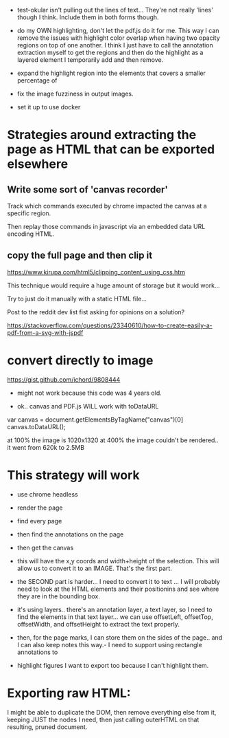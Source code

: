 - test-okular isn't pulling out the lines of text... They're not really 'lines'
  though I think.  Include them in both forms though.

- do my OWN highlighting, don't let the pdf.js do it for me.  This way I can
  remove the issues with highlight color overlap when having two opacity regions
  on top of one another.  I think I just have to call the annotation extraction
  myself to get the regions and then do the highlight as a layered element I
  temporarily add and then remove.


- expand the highlight region into the elements that covers a smaller percentage of

- fix the image fuzziness in output images.

- set it up to use docker

# Strategies around extracting the page as HTML that can be exported elsewhere

## Write some sort of 'canvas recorder'

Track which commands executed by chrome impacted the canvas at a specific region.

Then replay those commands in javascript via an embedded data URL encoding
HTML.

## copy the full page and then clip it

https://www.kirupa.com/html5/clipping_content_using_css.htm

This technique would require a huge amount of storage but it would work...

Try to just do it manually with a static HTML file...

Post to the reddit dev list fist asking for opinions on a solution?



https://stackoverflow.com/questions/23340610/how-to-create-easily-a-pdf-from-a-svg-with-jspdf

# convert directly to image
https://gist.github.com/ichord/9808444

- might not work because this code was 4 years old.

- ok.. canvas and PDF.js WILL work with toDataURL


var canvas = document.getElementsByTagName("canvas")[0]
canvas.toDataURL();

at 100% the image is 1020x1320
at 400% the image couldn't be rendered.. it went from 620k to 2.5MB


# This strategy will work

- use chrome headless
- render the page
- find every page
- then find the annotations on the page
- then get the canvas
- this will have the x,y coords and width+height of the selection.  This will
  allow us to convert it to an IMAGE. That's the first part.
- the SECOND part is harder... I need to convert it to text ... I will probably
  need to look at the HTML elements and their positionins and see where they
  are in the bounding box.

- it's using layers.. there's an annotation layer, a text layer, so I need to
  find the elements in that text layer... we can use offsetLeft, offsetTop,
  offsetWidth, and offsetHeight to extract the text properly.

- then, for the page marks, I can store them on the sides of the page.. and I can
  also keep notes this way.- I need to support using rectangle annotations to

- highlight figures I want to export too because I can't highlight them.

# Exporting raw HTML:

I might be able to duplicate the DOM, then remove everything else from it,
keeping JUST the nodes I need, then just calling outerHTML on that resulting,
pruned document.

